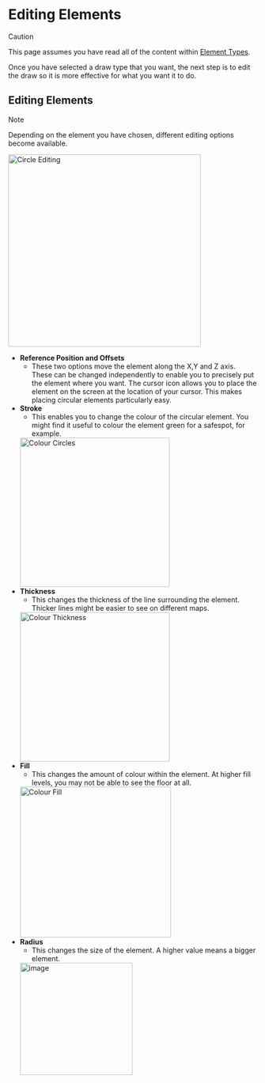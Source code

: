 # Editing Elements
> [!caution]
> This page assumes you have read all of the content within 
[Element Types](https://github.com/HairyTofu/Splatoon/blob/17ea0e48e4666727f8fa120c2cbf8ac4a27e12b2/Presets/ELEMENT%20TYPES.md).

Once you have selected a draw type that you want, the next step is to edit the draw so it is more effective for what you want it to do.

## Editing Elements

>[!note]
>Depending on the element you have chosen, different editing options become available.

<img width="389" alt="Circle Editing" src="https://github.com/user-attachments/assets/a52c0ac7-3829-44d3-9418-06191936ef3f">

- **Reference Position and Offsets**
   - These two options move the element along the X,Y and Z axis. These can be changed independently to enable you to precisely put the element where you want. The cursor icon allows you to place the element on the screen at the location of your cursor. This makes placing circular elements particularly easy.
- **Stroke**
   - This enables you to change the colour of the circular element. You might find it useful to colour the element green for a safespot, for example.
  <img width="302" alt="Colour Circles" src="https://github.com/user-attachments/assets/aeee2323-53f9-43a3-bf3d-3aca08179d89">
- **Thickness**
   - This changes the thickness of the line surrounding the element. Thicker lines might be easier to see on different maps.
  <img width="302" alt="Colour Thickness" src="https://github.com/user-attachments/assets/7c3738f8-10b2-4a0b-bb44-f76f35fdbbc9">
- **Fill**
   - This changes the amount of colour within the element. At higher fill levels, you may not be able to see the floor at all.
  <img width="305" alt="Colour Fill" src="https://github.com/user-attachments/assets/e256f919-4ce4-47c3-8019-766c8415254b">
- **Radius**
   - This changes the size of the element. A higher value means a bigger element.
  <img width="227" alt="image" src="https://github.com/user-attachments/assets/93f8ebb2-f75c-44c7-8f14-092840811626">
